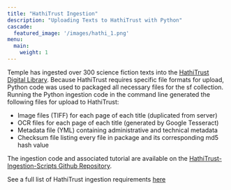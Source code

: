 ```yaml
---
title: "HathiTrust Ingestion"
description: "Uploading Texts to HathiTrust with Python"
cascade:
  featured_image: '/images/hathi_1.png'
menu:
  main:
    weight: 1
---
```

Temple has ingested over 300 science fiction texts into the [HathiTrust Digital Library](https://www.hathitrust.org/). Because HathiTrust requires specific file formats for upload, Python code was used to packaged all necessary files for the sf collection. Running the Python ingestion code in the command line generated the following files for upload to HathiTrust: 
- Image files (TIFF) for each page of each title (duplicated from server)
- OCR files for each page of each title (generated by Google Tesseract)
- Metadata file (YML) containing administrative and technical metadata
- Checksum file listing every file in package and its corresponding md5 hash value

The ingestion code and associated tutorial are available on the [HathiTrust-Ingestion-Scripts Github Repository](https://github.com/SF-Nexus/HathiTrust-Ingestion-Scripts). 

See a full list of HathiTrust ingestion requirements [here](https://www.hathitrust.org/submission-package-requirements-digitized-content-submitted-to-hathitrust)

